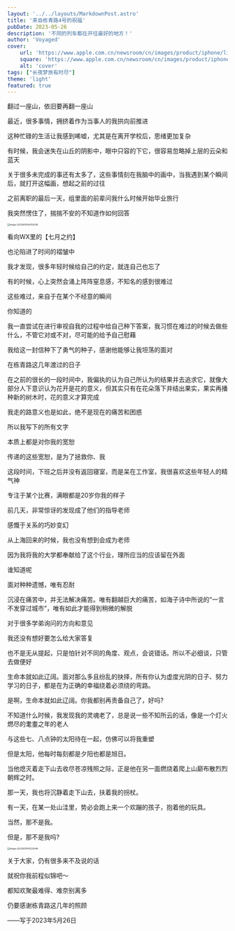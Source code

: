 ```yaml
---
layout: '../../layouts/MarkdownPost.astro'
title: '来自栋青路4号的祝福'
pubDate: 2023-05-26
description: '不同的列车都在开往最好的地方！'
author: 'Voyaged'
cover:
    url: 'https://www.apple.com.cn/newsroom/cn/images/product/iphone/lifestyle/Apple_Shot-on-iPhone-14-models_iPhone-14-Pro-Max-with-the-Main-Camera-by-Xiaobei-Fuzhou_12192022_Full-Bleed-Image.jpg.xlarge_2x.jpg'
    square: 'https://www.apple.com.cn/newsroom/cn/images/product/iphone/lifestyle/Apple_Shot-on-iPhone-14-models_iPhone-14-Pro-Max-with-the-Main-Camera-by-Xiaobei-Fuzhou_12192022_Full-Bleed-Image.jpg.xlarge_2x.jpg'
    alt: 'cover'
tags: ["长夜梦旅有时尽"] 
theme: 'light'
featured: true
---
```




翻过一座山，依旧要再翻一座山

最近，很多事情，拥挤着作为当事人的我拱向前推进

这种忙碌的生活让我感到唏嘘，尤其是在离开学校后，思绪更加复杂

有时候，我会迷失在山丘的阴影中，眼中只容的下它，很容易忽略掉上层的云朵和蓝天



关于很多未完成的事还有太多了，这些事情刻在我脑中的画中，当我遇到某个瞬间后，就打开这幅画，想起之前的过往

之前离职的最后一天，组里面的前辈问我什么时候开始毕业旅行

我突然愣住了，揣揣不安的不知道作如何回答

<img src="https://voyaged-1317446963.cos.ap-nanjing.myqcloud.com/img/image-20230619142159338.png" alt="image-20230619142159338" style="zoom:35%;" />

看向WX里的【七月之约】

也沦陷进了时间的褶皱中

我才发现，很多年轻时候给自己的约定，就连自己也忘了

有的时候，心上突然会涌上阵阵窒息感，不知名的感到很难过

这些难过，来自于在某个不经意的瞬间

你知道的

我一直尝试在进行审视自我的过程中给自己种下答案，我习惯在难过的时候去做些什么，不管它对或不对，尽可能的给予自己慰藉

我给这一封信种下了勇气的种子，感谢他能够让我坦荡的面对

在栋青路这几年渡过的日子



在之前的很长的一段时间中，我偏执的认为自己所认为的结果并去追求它，就像大部分人下意识认为花开是花的意义，但其实只有在花朵落下并结出果实，果实再播种新的树木时，花的意义才算完成

我走的路意义也是如此，绝不是现在的痛苦和困惑

所以我写下的所有文字

本质上都是对你我的宽恕

传递的这些宽恕，是为了拯救你、我



这段时间，下班之后并没有返回寝室，而是呆在工作室，我很喜欢这些年轻人的精气神

专注于某个比赛，满眼都是20岁你我的样子

前几天，非常惊讶的发现成了他们的指导老师

感慨于关系的巧妙变幻

从上海回来的时候，我也没有想到会成为老师

因为我将我的大学都奉献给了这个行业，理所应当的应该留在外面

谁知道呢

面对种种遗憾，唯有忍耐

沉浸在痛苦中，并无法解决痛苦。唯有翻越巨大的痛苦，如海子诗中所说的“一言不发穿过城市”，唯有如此才能得到稍微的解脱

对于很多学弟询问的方向和意见

我还没有想好要怎么给大家答复

也不是无从提起，只是怕针对不同的角度、观点，会说错话。所以不必细谈，只管去做便好

生命本就如此辽阔。面对那么多且纷乱的抉择，所有你认为虚度光阴的日子、努力学习的日子，都是在为正确的幸福绕着必须绕的弯路。

是啊，生命本就如此辽阔。你我都别再责备自己了，好吗?

不知道什么时候，我发现我的灵魂老了，总是说一些不知所云的话，像是一个灯火燃尽的耄耋之年的老人

与这些七、八点钟的太阳待在一起，仿佛可以将我重塑

但是太阳，他每时每刻都是夕阳也都是旭日。

当他熄灭着走下山去收尽苍凉残照之际，正是他在另一面燃烧着爬上山巅布散烈烈朝辉之时。

那一天，我也将沉静着走下山去，扶着我的拐杖。

有一天，在某一处山洼里，势必会跑上来一个欢蹦的孩子，抱着他的玩具。

当然，那不是我。

但是，那不是我吗?

<img src="https://voyaged-1317446963.cos.ap-nanjing.myqcloud.com/img/image-20230619141220446.png" alt="image-20230619141220446" style="zoom:35%;" />



关于大家，仍有很多来不及说的话

就祝你我前程似锦吧～

都知欢聚最难得、难奈别离多

仍要感谢栋青路这几年的照顾



——写于2023年5月26日